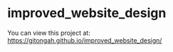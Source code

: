 # improved_website_design

You can view this project at: https://gitongah.github.io/improved_website_design/
